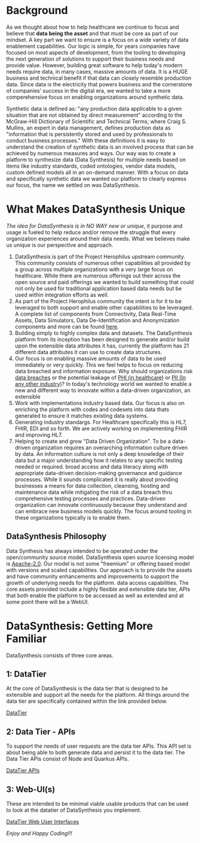 # Background
As we thought about how to help healthcare we continue to focus and believe that <b>data being the asset</b> and that 
must be core as part of our mindset. A key part we want to ensure is a focus on a wide variety of data enablement 
capabilities. Our logic is simple, for years companies have focused on most aspects of development, from the tooling to developing 
the next generation of solutions to support their business needs and provide value. However, building great software 
to help today's modern needs require data, in many cases, massive amounts of data. It is a HUGE business and technical 
benefit if that data can closely resemble production data. Since data is the electricity that powers business and the 
cornerstone of companies’ success in the digital era, we wanted to take a more comperehensive focus on enabling 
organizations around synthetic data.

Synthetic data is defined as: "any production data applicable to a given situation that are not obtained by direct
measurement" according to the McGraw-Hill Dictionary of Scientific and Technical Terms; where Craig S. Mullins,
an expert in data management, defines production data as "information that is persistently stored and used by
professionals to conduct business processes." With these definitions it is easy to understand the creation of
synthetic data is an involved process that can be achieved by numerous measures and ways. Our way was to create a platform to
synthesize data (Data Synthesis) for multiple needs based on items like industry standards, coded ontologies,
vendor data models, custom defined models all in an on-demand manner. With a focus on data and specifically synthetic 
data we wanted our platform to clearly express our focus, the name we settled on was DataSynthesis. 

# What Makes DataSynthesis Unique

<i>The idea for DataSynthesis is in NO WAY new or unique</i>, it purpose and usage is fueled to help reduce and/or remove
the struggle that every organization experiences around their data needs. What we believes make us unique is our
perspective and approach.

1. DataSynthesis is part of the Project Herophilus upstream community. This community consists of numerous other capabilities all
provided by a group across multiple organizations with a very large focus on healthcare. While there are numerous offerings out their across the open source
and paid offerings we wanted to build something that could not only be used for traditional application based
data needs but be used within integration efforts as well.
2. As part of the Project Herophilus community the intent is for it to be leveraged to both support and enable other
capabilities to be leveraged. A complete list of components from Connectivity, Data Real-Time Assets, Data Simulators, 
Data De-Identification and Anonymization components and more can be found <a href="https://github.com/Project-Herophilus" target="_blank">here</a>.
3. Building simply to highly complex data and datasets. The DataSynthesis platform from its inception has been designed to generate and/or build upon the extensible data
attributes it has, currently the platform has 21 different data attributes it can use to create data structures.
4. Our focus is on enabling massive amounts of data to be used immediately or very quickly. This we feel helps to 
focus on reducing data breached and information exposure. Why should organizations risk <a href="https://www.breachlevelindex.com/" target="_blank">data breaches</a> or the
potential leakage of <a href="https://en.wikipedia.org/wiki/Protected_health_information" target="_blank">PHI (in healthcare)</a>
or <a href="https://en.wikipedia.org/wiki/Personal_data" target="_blank">PII (In any other industry)</a>? In today's
technology world we wanted to enable a new and different way to innovate within a data-driven organization, an extensible 
5. Work with implementations industry based data. Our focus is also on enriching the platform with codes and codesets into data thats generated to ensure it matches
existing data systems.
6. Generating industry standargs. For Healthcare specifically this is HL7, FHIR, EDI and so forth. We are actively working
on implementing FHIR and improving HL7.
7. Helping to create and grow "Data Driven Organization". To be a data-driven organization requires an 
overarching information culture driven by data. An information culture is not only a deep knowledge of their data but 
a major understanding how it relates to any specific testing needed or required. broad access and data literacy along with
appropriate data-driven decision-making governance and guidance processes. While it sounds complicated it is really about providing businesses a
means for data collection, cleansing, hosting and maintenance data while mitigating the risk of a data breach thru 
comprehensive testing processes and practices. Data-driven organization can innovate continuously because they 
understand and can embrace new business models quickly. The focus around tooling in these organizations typically is 
to enable them.


## DataSynthesis Philosophy

Data Synthesis has always intended to be operated under the open/community source model. DataSynthesis open source
licensing model is <a href="https://opensource.org/licenses/Apache-2.0" target="_blank">Apache-2.0</a>.
Our model is not some "freemium" or offering based model with versions and scaled capabilities. Our approach is 
to provide the assets and have community enhancements and improvements to support the growth of underlying needs for the 
platform. data access capabilities. The core assets provided include a highly flexible and extensible data 
tier, APIs that both enable the platform to be accessed as well as extended and at some point there will be a 
WebUI. 

# DataSynthesis: Getting More Familiar
DataSynthesis consists of three core areas. 

## 1: DataTier
At the core of DataSynthesis is the data tier that is designed to be extensible and support all the needs for the platform.
All things around the data tier are specifically contained within the link provided below.

[DataTier](https://github.com/Project-Herophilus/DataSynthesis/tree/main/DataTier/README.md) 

## 2: Data Tier - APIs
To support the needs of user requests are the data tier APIs. This API set is about being able to both generate 
data and persist it to the data tier. The Data Tier APIs consist of Node and Quarkus APIs.

[DataTier APIs](https://github.com/Project-Herophilus/DataSynthesis/tree/main/DataTier-APIs/README.md)

## 3: Web-UI(s)
These are intended to be minimal viable usable products that can be used to look at the datatier of DataSynthesis you implement.

[DataTier Web User Interfaces](https://github.com/Project-Herophilus/DataSynthesis/tree/main/DataTier-WebUIs)


*Enjoy and Happy Coding!!!*

